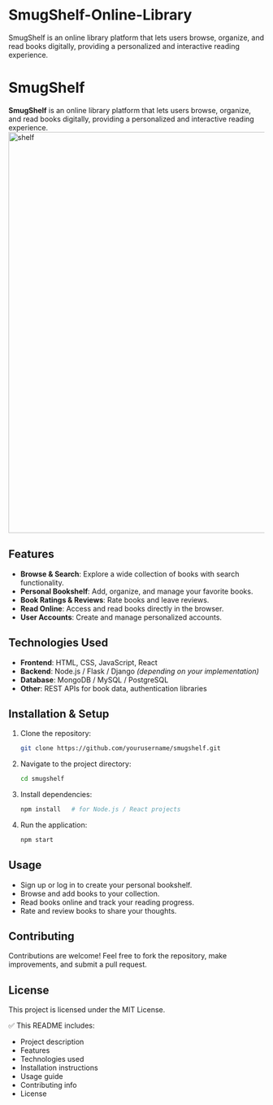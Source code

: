 # SmugShelf-Online-Library
SmugShelf is an online library platform that lets users browse, organize, and read books digitally, providing a personalized and interactive reading experience.

# SmugShelf

**SmugShelf** is an online library platform that lets users browse, organize, and read books digitally, providing a personalized and interactive reading experience.
<img width="940" height="788" alt="shelf" src="https://github.com/user-attachments/assets/6ee5c2c5-3467-4bcf-8896-71be9b3d9430" />

## Features

- **Browse & Search**: Explore a wide collection of books with search functionality.  
- **Personal Bookshelf**: Add, organize, and manage your favorite books.  
- **Book Ratings & Reviews**: Rate books and leave reviews.  
- **Read Online**: Access and read books directly in the browser.  
- **User Accounts**: Create and manage personalized accounts.

## Technologies Used

- **Frontend**: HTML, CSS, JavaScript, React  
- **Backend**: Node.js / Flask / Django *(depending on your implementation)*  
- **Database**: MongoDB / MySQL / PostgreSQL  
- **Other**: REST APIs for book data, authentication libraries  

## Installation & Setup

1. Clone the repository:  
   ```bash
   git clone https://github.com/yourusername/smugshelf.git
2. Navigate to the project directory:
   ```bash
   cd smugshelf
3. Install dependencies:
   ```bash
   npm install   # for Node.js / React projects
4. Run the application:
   ```bash
   npm start

## Usage

- Sign up or log in to create your personal bookshelf.
- Browse and add books to your collection.
- Read books online and track your reading progress.
- Rate and review books to share your thoughts.

## Contributing

Contributions are welcome! Feel free to fork the repository, make improvements, and submit a pull request.

## License

This project is licensed under the MIT License.



✅ This README includes:

- Project description  
- Features  
- Technologies used  
- Installation instructions  
- Usage guide  
- Contributing info  
- License  

